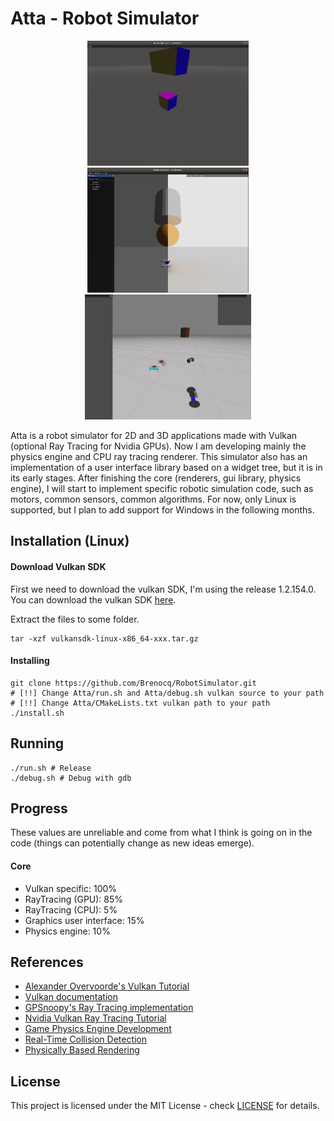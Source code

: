 # Atta - Robot Simulator
<p align="center">
 <img src="./img/2020-08-16.gif" height="200">
 <img src="./img/2020-09-12.png" height="200">
 <img src="./img/2020-12-04.gif" height="200">
</p>

Atta is a robot simulator for 2D and 3D applications made with Vulkan (optional Ray Tracing for Nvidia GPUs). Now I am developing mainly the physics engine and CPU ray tracing renderer.
This simulator also has an implementation of a user interface library based on a widget tree, but it is in its early stages.
After finishing the core (renderers, gui library, physics engine), I will start to implement specific robotic simulation code, such as motors, common sensors, common algorithms.
For now, only Linux is supported, but I plan to add support for Windows in the following months.

## Installation (Linux)
#### Download Vulkan SDK
First we need to download the vulkan SDK, I'm using the release 1.2.154.0.
You can download the vulkan SDK [here](https://vulkan.lunarg.com/sdk/home).

Extract the files to some folder.
``` shell
tar -xzf vulkansdk-linux-x86_64-xxx.tar.gz
```

#### Installing
```shell
git clone https://github.com/Brenocq/RobotSimulator.git
# [!!] Change Atta/run.sh and Atta/debug.sh vulkan source to your path 
# [!!] Change Atta/CMakeLists.txt vulkan path to your path
./install.sh
```

## Running
```shell
./run.sh # Release
./debug.sh # Debug with gdb
```

## Progress
These values are unreliable and come from what I think is going on in the code (things can potentially change as new ideas emerge).

#### Core
 - Vulkan specific: 100%
 - RayTracing (GPU): 85%
 - RayTracing (CPU): 5%
 - Graphics user interface: 15%
 - Physics engine: 10%

## References
- [Alexander Overvoorde's Vulkan Tutorial](https://vulkan-tutorial.com/)
- [Vulkan documentation](https://www.khronos.org/registry/vulkan/specs/1.2-extensions/html/index.html)
- [GPSnoopy's Ray Tracing implementation](https://github.com/GPSnoopy/RayTracingInVulkan)
- [Nvidia Vulkan Ray Tracing Tutorial](https://nvpro-samples.github.io/vk_raytracing_tutorial_KHR/)
- [Game Physics Engine Development](https://www.amazon.com/Game-Physics-Engine-Development-Commercial-Grade/dp/0123819768)
- [Real-Time Collision Detection](https://www.amazon.com/Real-Time-Collision-Detection-Interactive-Technology/dp/1558607323)
- [Physically Based Rendering](https://pbrt.org/)

## License
This project is licensed under the MIT License - check [LICENSE](LICENSE) for details.

